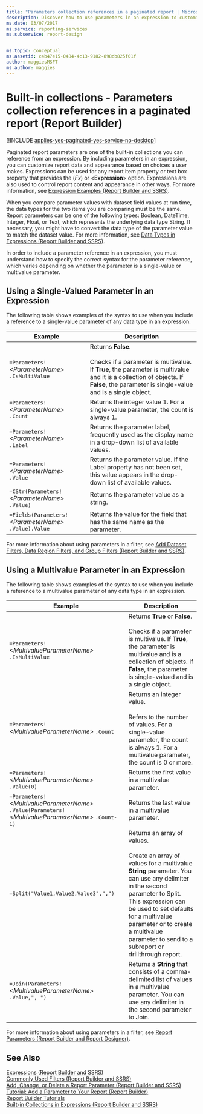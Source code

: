 ```yaml
---
title: "Parameters collection references in a paginated report | Microsoft Docs"
description: Discover how to use parameters in an expression to customize paginated report data and appearance based on user choices in Report Builder. 
ms.date: 03/07/2017
ms.service: reporting-services
ms.subservice: report-design


ms.topic: conceptual
ms.assetid: c4b47e15-0484-4c13-9182-898db825f01f
author: maggiesMSFT
ms.author: maggies
---
```

# Built-in collections - Parameters collection references in a paginated report (Report Builder)

[!INCLUDE [applies-yes-paginated-yes-service-no-desktop](../../includes/applies-yes-paginated-yes-service-no-desktop.md)]

  Paginated report parameters are one of the built-in collections you can reference from an expression. By including parameters in an expression, you can customize report data and appearance based on choices a user makes. Expressions can be used for any report item property or text box property that provides the (*Fx*) or \<**Expression**> option. Expressions are also used to control report content and appearance in other ways. For more information, see [Expression Examples &#40;Report Builder and SSRS&#41;](../../reporting-services/report-design/expression-examples-report-builder-and-ssrs.md).  
  
 When you compare parameter values with dataset field values at run time, the data types for the two items you are comparing must be the same. Report parameters can be one of the following types: Boolean, DateTime, Integer, Float, or Text, which represents the underlying data type String. If necessary, you might have to convert the data type of the parameter value to match the dataset value. For more information, see [Data Types in Expressions &#40;Report Builder and SSRS&#41;](../../reporting-services/report-design/data-types-in-expressions-report-builder-and-ssrs.md).  
  
 In order to include a parameter reference in an expression, you must understand how to specify the correct syntax for the parameter reference, which varies depending on whether the parameter is a single-value or multivalue parameter.  
 
##  <a name="Single"></a> Using a Single-Valued Parameter in an Expression  
 The following table shows examples of the syntax to use when you include a reference to a single-value parameter of any data type in an expression.  
  
|Example|Description|  
|-------------|-----------------|  
|`=Parameters!` *\<ParameterName>* `.IsMultiValue`|Returns **False**.<br /><br /> Checks if a parameter is multivalue. If **True**, the parameter is multivalue and it is a collection of objects. If **False**, the parameter is single-value and is a single object.|  
|`=Parameters!` *\<ParameterName>* `.Count`|Returns the integer value 1. For a single-value parameter, the count is always 1.|  
|`=Parameters!` *\<ParameterName>* `.Label`|Returns the parameter label, frequently used as the display name in a drop-down list of available values.|  
|`=Parameters!` *\<ParameterName>* `.Value`|Returns the parameter value. If the Label property has not been set, this value appears in the drop-down list of available values.|  
|`=CStr(Parameters!`  *\<ParameterName>* `.Value)`|Returns the parameter value as a string.|  
|`=Fields(Parameters!` *\<ParameterName>* `.Value).Value`|Returns the value for the field that has the same name as the parameter.|  
  
 For more information about using parameters in a filter, see [Add Dataset Filters, Data Region Filters, and Group Filters &#40;Report Builder and SSRS&#41;](../../reporting-services/report-design/add-dataset-filters-data-region-filters-and-group-filters.md).  
  
##  <a name="Multi"></a> Using a Multivalue Parameter in an Expression  
 The following table shows examples of the syntax to use when you include a reference to a multivalue parameter of any data type in an expression.  
  
|Example|Description|  
|-------------|-----------------|  
|`=Parameters!` *\<MultivalueParameterName>* `.IsMultiValue`|Returns **True** or **False**.<br /><br /> Checks if a parameter is multivalue. If **True**, the parameter is multivalue and is a collection of objects. If **False**, the parameter is single-valued and is a single object.|  
|`=Parameters!` *\<MultivalueParameterName>* `.Count`|Returns an integer value.<br /><br /> Refers to the number of values. For a single-value parameter, the count is always 1. For a multivalue parameter, the count is 0 or more.|  
|`=Parameters!` *\<MultivalueParameterName>* `.Value(0)`|Returns the first value in a multivalue parameter.|  
|`=Parameters!` *\<MultivalueParameterName>* `.Value(Parameters!` *\<MultivalueParameterName>* `.Count-1)`|Returns the last value in a multivalue parameter.|  
|`=Split("Value1,Value2,Value3",",")`|Returns an array of values.<br /><br /> Create an array of values for a multivalue **String** parameter. You can use any delimiter in the second parameter to Split. This expression can be used to set defaults for a multivalue parameter or to create a multivalue parameter to send to a subreport or drillthrough report.|  
|`=Join(Parameters!` *\<MultivalueParameterName>* `.Value,", ")`|Returns a **String** that consists of a comma-delimited list of values in a multivalue parameter. You can use any delimiter in the second parameter to Join.|  
  
 For more information about using parameters in a filter, see [Report Parameters &#40;Report Builder and Report Designer&#41;](../../reporting-services/report-design/report-parameters-report-builder-and-report-designer.md).  
  
## See Also  
 [Expressions &#40;Report Builder and SSRS&#41;](../../reporting-services/report-design/expressions-report-builder-and-ssrs.md)   
 [Commonly Used Filters &#40;Report Builder and SSRS&#41;](../../reporting-services/report-design/commonly-used-filters-report-builder-and-ssrs.md)   
 [Add, Change, or Delete a Report Parameter &#40;Report Builder and SSRS&#41;](../../reporting-services/report-design/add-change-or-delete-a-report-parameter-report-builder-and-ssrs.md)   
 [Tutorial: Add a Parameter to Your Report &#40;Report Builder&#41;](../../reporting-services/tutorial-add-a-parameter-to-your-report-report-builder.md)   
 [Report Builder Tutorials](../../reporting-services/report-builder-tutorials.md)   
 [Built-in Collections in Expressions &#40;Report Builder and SSRS&#41;](../../reporting-services/report-design/built-in-collections-in-expressions-report-builder.md)  
  
  
